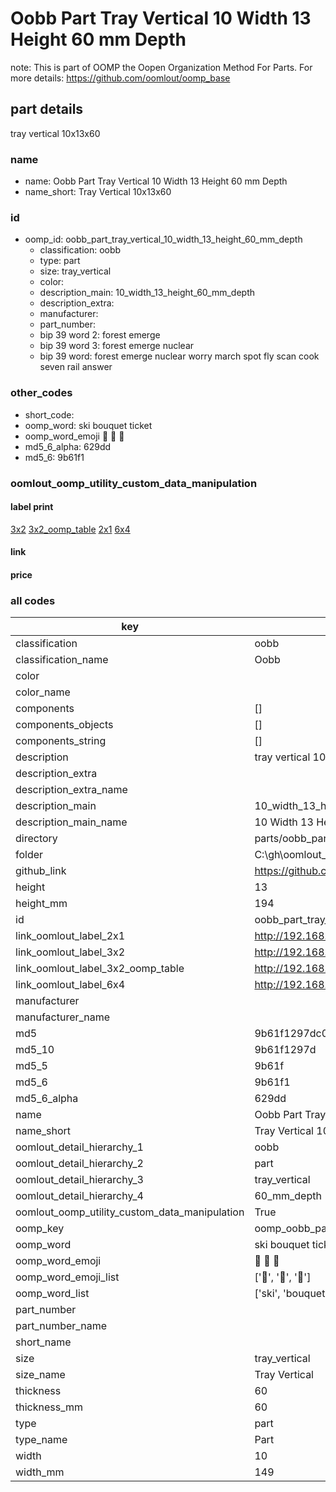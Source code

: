 # Oobb Part Tray Vertical 10 Width 13 Height 60 mm Depth  

note: This is part of OOMP the Oopen Organization Method For Parts. For more details: https://github.com/oomlout/oomp_base

##  part details
  



tray vertical 10x13x60



### name
* name: Oobb Part Tray Vertical 10 Width 13 Height 60 mm Depth
* name_short: Tray Vertical 10x13x60 
### id
* oomp_id: oobb_part_tray_vertical_10_width_13_height_60_mm_depth
  * classification: oobb
  * type: part
  * size: tray_vertical
  * color: 
  * description_main: 10_width_13_height_60_mm_depth
  * description_extra: 
  * manufacturer: 
  * part_number: 
  * bip 39 word 2: forest emerge
  * bip 39 word 3: forest emerge nuclear
  * bip 39 word: forest emerge nuclear worry march spot fly scan cook seven rail answer

### other_codes
* short_code: 
* oomp_word: ski bouquet ticket
* oomp_word_emoji :ski: :bouquet: :ticket:
* md5_6_alpha: 629dd
* md5_6: 9b61f1






### oomlout_oomp_utility_custom_data_manipulation
#### label print
[3x2](http://192.168.1.245:1112/?label=oomp%20629dd)
[3x2_oomp_table](http://192.168.1.108:1112/?label=oomp%20629dd)
[2x1](http://192.168.1.242:1112/?label=oomp%20629dd)
[6x4](http://192.168.1.55:1112/?label=oomp%20629dd)    

#### link

                              

#### price







### all codes 
| key | value |  
| --- | --- |  
| classification | oobb |  
| classification_name | Oobb |  
| color |  |  
| color_name |  |  
| components | [] |  
| components_objects | [] |  
| components_string | [] |  
| description | tray vertical 10x13x60 |  
| description_extra |  |  
| description_extra_name |  |  
| description_main | 10_width_13_height_60_mm_depth |  
| description_main_name | 10 Width 13 Height 60 mm Depth |  
| directory | parts/oobb_part_tray_vertical_10_width_13_height_60_mm_depth |  
| folder | C:\gh\oomlout_oobb_version_4_generated_parts\parts\oobb_part_tray_vertical_10_width_13_height_60_mm_depth |  
| github_link | https://github.com/oomlout/oomlout_oomp_part_src/tree/main/parts/oobb_part_tray_vertical_10_width_13_height_60_mm_depth |  
| height | 13 |  
| height_mm | 194 |  
| id | oobb_part_tray_vertical_10_width_13_height_60_mm_depth |  
| link_oomlout_label_2x1 | http://192.168.1.242:1112/?label=oomp%20629dd |  
| link_oomlout_label_3x2 | http://192.168.1.245:1112/?label=oomp%20629dd |  
| link_oomlout_label_3x2_oomp_table | http://192.168.1.108:1112/?label=oomp%20629dd |  
| link_oomlout_label_6x4 | http://192.168.1.55:1112/?label=oomp%20629dd |  
| manufacturer |  |  
| manufacturer_name |  |  
| md5 | 9b61f1297dc02b3f4b43efdd2e922ad9 |  
| md5_10 | 9b61f1297d |  
| md5_5 | 9b61f |  
| md5_6 | 9b61f1 |  
| md5_6_alpha | 629dd |  
| name | Oobb Part Tray Vertical 10 Width 13 Height 60 mm Depth |  
| name_short | Tray Vertical 10x13x60  |  
| oomlout_detail_hierarchy_1 | oobb |  
| oomlout_detail_hierarchy_2 | part |  
| oomlout_detail_hierarchy_3 | tray_vertical |  
| oomlout_detail_hierarchy_4 | 60_mm_depth |  
| oomlout_oomp_utility_custom_data_manipulation | True |  
| oomp_key | oomp_oobb_part_tray_vertical_10_width_13_height_60_mm_depth |  
| oomp_word | ski bouquet ticket |  
| oomp_word_emoji | :ski: :bouquet: :ticket: |  
| oomp_word_emoji_list | [':ski:', ':bouquet:', ':ticket:'] |  
| oomp_word_list | ['ski', 'bouquet', 'ticket'] |  
| part_number |  |  
| part_number_name |  |  
| short_name |  |  
| size | tray_vertical |  
| size_name | Tray Vertical |  
| thickness | 60 |  
| thickness_mm | 60 |  
| type | part |  
| type_name | Part |  
| width | 10 |  
| width_mm | 149 |  
